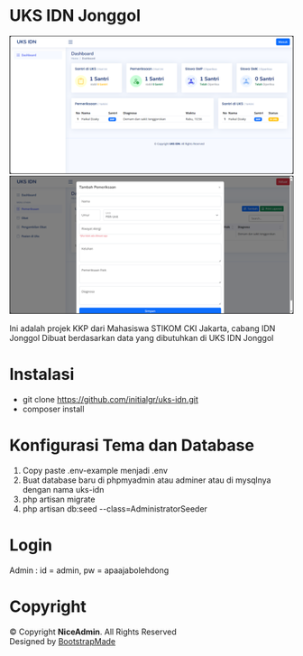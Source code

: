 # UKS IDN Jonggol

![alt text](https://github.com/initialgr/uks-idn/blob/main/public/template/assets/img/dashboard.png)
![alt text](https://github.com/initialgr/uks-idn/blob/main/public/template/assets/img/pemeriksaan.png)

Ini adalah projek KKP dari Mahasiswa STIKOM CKI Jakarta, cabang IDN Jonggol
Dibuat berdasarkan data yang dibutuhkan di UKS IDN Jonggol

# Instalasi

-   git clone https://github.com/initialgr/uks-idn.git
-   composer install

# Konfigurasi Tema dan Database

1. Copy paste .env-example menjadi .env
2. Buat database baru di phpmyadmin atau adminer atau di mysqlnya dengan nama uks-idn
4. php artisan migrate
5. php artisan db:seed --class=AdministratorSeeder

# Login

Admin : id = admin, pw = apaajabolehdong

# Copyright

 <div class="copyright">
      &copy; Copyright <strong><span>NiceAdmin</span></strong>. All Rights Reserved
    </div>
    <div class="credits">
      <!-- All the links in the footer should remain intact. -->
      <!-- You can delete the links only if you purchased the pro version. -->
      <!-- Licensing information: https://bootstrapmade.com/license/ -->
      <!-- Purchase the pro version with working PHP/AJAX contact form: https://bootstrapmade.com/nice-admin-bootstrap-admin-html-template/ -->
      Designed by <a href="https://bootstrapmade.com/">BootstrapMade</a>
 </div>
